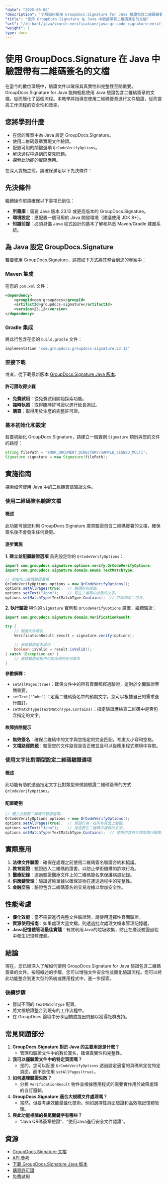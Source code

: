```yaml
---
"date": "2025-05-08"
"description": "了解如何使用 GroupDocs.Signature for Java 驗證包含二維碼簽署的文檔，確保文檔的真實性和完整性。"
"title": "使用 GroupDocs.Signature 在 Java 中驗證帶有二維碼簽名的文檔"
"url": "/zh-hant/java/search-verification/java-qr-code-signature-verification-groupdocs/"
"weight": 1
type: docs
---
```

# 使用 GroupDocs.Signature 在 Java 中驗證帶有二維碼簽名的文檔

在當今的數位環境中，驗證文件以確保其真實性和完整性至關重要。 GroupDocs.Signature for Java 能夠輕鬆使用 Java 驗證包含二維碼簽章的文檔，從而簡化了這個流程。本教學將指導您使用二維碼簽章進行文件驗證，從而提高工作流程的安全性和效率。

## 您將學到什麼

- 在您的專案中為 Java 設定 GroupDocs.Signature。
- 使用二維碼簽章實現文件驗證。
- 配置可用的關鍵選項 `QrCodeVerifyOptions`。
- 解決過程中遇到的常見問題。
- 探索此功能的實際應用。

在深入實施之前，請確保滿足以下先決條件：

## 先決條件

繼續操作前請確保以下事項已到位：

- **所需庫**：需要 Java 版本 23.12 或更高版本的 GroupDocs.Signature。
- **環境設定**：應配置一個可用的 Java 開發環境（建議使用 JDK 8+）。
- **知識前提**：必須具備 Java 程式設計的基本了解和熟悉 Maven/Gradle 建置系統。

## 為 Java 設定 GroupDocs.Signature

若要使用 GroupDocs.Signature，請按如下方式將其整合到您的專案中：

### Maven 集成
在您的 `pom.xml` 文件：
```xml
<dependency>
    <groupId>com.groupdocs</groupId>
    <artifactId>groupdocs-signature</artifactId>
    <version>23.12</version>
</dependency>
```
### Gradle 集成
將此行包含在您的 `build.gradle` 文件：
```gradle
implementation 'com.groupdocs:groupdocs-signature:23.12'
```
### 直接下載
或者，從下載最新版本 [GroupDocs.Signature Java 版本](https://releases。groupdocs.com/signature/java/).

#### 許可證取得步驟
- **免費試用**：從免費試用開始探索功能。
- **臨時執照**：取得臨時許可證以進行延長測試。
- **購買**：取得用於生產的完整許可證。

### 基本初始化和設定
若要初始化 GroupDocs.Signature，請建立一個實例 `Signature` 類別與您的文件的路徑：
```java
String filePath = "YOUR_DOCUMENT_DIRECTORY/SAMPLE_SIGNED_MULTI";
Signature signature = new Signature(filePath);
```
## 實施指南

探索如何使用 Java 中的二維碼簽章驗證文件。

### 使用二維碼簽名驗證文檔

#### 概述
此功能可讓您利用 GroupDocs.Signature 庫來驗證包含二維碼簽署的文檔，確保簽名後不會發生任何變更。

#### 逐步實施
**1. 建立並配置驗證選項**
首先設定你的 `QrCodeVerifyOptions`：
```java
import com.groupdocs.signature.options.verify.QrCodeVerifyOptions;
import com.groupdocs.signature.domain.enums.TextMatchType;

// 初始化二維碼驗證選項
QrCodeVerifyOptions options = new QrCodeVerifyOptions();
options.setAllPages(true);  // 驗證所有頁面。
options.setText("John");    // 可在二維碼中找到的文字。
options.setMatchType(TextMatchType.Contains);  // 匹配類型：包含。
```
**2. 執行驗證**
與你的 `Signature` 實例和 `QrCodeVerifyOptions` 設置，繼續驗證：
```java
import com.groupdocs.signature.domain.VerificationResult;

try {
    // 驗證文件簽名
    VerificationResult result = signature.verify(options);
    
    // 檢查驗證是否成功
    boolean isValid = result.isValid();
} catch (Exception ex) {
    // 處理驗證過程中可能出現的任何異常
}
```
**參數解釋：**
- `setAllPages(true)`：確保文件中的所有頁面都經過驗證，這對於全面驗證至關重要。
- `setText("John")`：定義二維碼簽名中的預期文字。您可以根據自己的需求進行自訂。
- `setMatchType(TextMatchType.Contains)`：指定驗證應檢查二維碼中是否包含指定的文字。

#### 故障排除提示
- **無效簽名**：確保二維碼中的文字與您指定的完全匹配，考慮大小寫和空格。
- **文檔路徑問題**：驗證您的文件路徑是否正確並且可以從應用程式環境中存取。

### 使用文字比對類型設定二維碼驗證選項

#### 概述
此功能有助於透過指定文字比對類型來微調驗證二維碼簽章的方式 `QrCodeVerifyOptions`。

#### 配置範例
```java
// 建立並配置二維碼的驗證選項。
QrCodeVerifyOptions options = new QrCodeVerifyOptions();
options.setAllPages(true);  // 預設行為：在所有頁面上驗證。
options.setText("John");    // 指定要在二維碼中搜尋的文字。
options.setMatchType(TextMatchType.Contains);  // 使用包含符合類型進行驗證。
```

## 實際應用

1. **法律文件驗證**：確保在處理之前使用二維碼簽名驗證合約和協議。
2. **教育認證**：驗證嵌入二維碼的證書，以防止學術機構的詐欺行為。
3. **醫療記錄**：透過驗證醫療文件上的二維碼簽名來保護病患記錄。
4. **供應鏈管理**：驗證運輸單據以確保貨物在運送過程中的完整性。
5. **金融交易**：驗證包含二維碼簽名的交易收據以增加安全性。

## 性能考慮
- **優化效能**：當不需要進行完整文件驗證時，請使用選擇性頁面驗證。
- **資源使用指南**：如果處理大量文檔，則透過批次處理文檔來管理記憶體。
- **Java記憶體管理最佳實踐**：有效利用Java的垃圾收集，防止在廣泛驗證過程中發生記憶體洩漏。

## 結論

現在，您已經深入了解如何使用 GroupDocs.Signature for Java 驗證包含二維碼簽章的文件。按照概述的步驟，您可以增強文件安全性並簡化驗證流程。您可以將此功能整合到更大型的系統或應用程式中，進一步探索。

### 後續步驟
- 嘗試不同的 `TextMatchType` 配置。
- 將文檔驗證整合到現有的工作流程中。
- 在 GroupDocs 論壇中分享回饋或提出問題以獲得社群支持。

## 常見問題部分

1. **GroupDocs.Signature 對於 Java 的主要用途是什麼？**
   - 管理和驗證文件中的數位簽名，確保真實性和完整性。
2. **我可以僅驗證文件中的特定頁面嗎？**
   - 是的，您可以配置 `QrCodeVerifyOptions` 透過設定適當的頁碼來定位特定頁面，而不是使用 `setAllPages(true)`。
3. **如何處理驗證失敗？**
   - 分析 `VerificationResult` 物件並根據應用程式的需要實作用於故障處理的自訂邏輯。
4. **GroupDocs.Signature 適合大規模文件處理嗎？**
   - 當然，但要考慮效能最佳化技術，例如選擇性頁面驗證和高效能記憶體管理。
5. **與此功能相關的長尾關鍵字有哪些？**
   - “Java QR碼簽章驗證”、“使用Java進行安全文件認證”。

## 資源
- [GroupDocs.Signature 文檔](https://docs.groupdocs.com/signature/java/)
- [API 參考](https://reference.groupdocs.com/signature/java/)
- [下載 GroupDocs.Signature Java 版本](https://releases.groupdocs.com/signature/java/)
- [購買許可證](https://purchase.groupdocs.com/buy)
- 免費試用